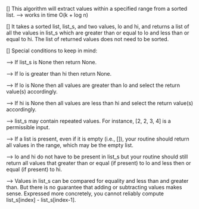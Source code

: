 [] This algorithm will extract values within a specified range from a sorted list.
  --> works in time O(k + log n)

[] It takes a sorted list, list_s, and two values, lo and hi, and returns a list of all the values in list_s which are greater than or equal to lo and less than or equal to hi. The list of returned values does not need to be sorted.

[] Special conditions to keep in mind:

  --> If list_s is None then return None.
  
  --> If lo is greater than hi then return None.
  
  --> If lo is None then all values are greater than lo and select the return value(s) accordingly.
  
  --> If hi is None then all values are less than hi and select the return value(s) accordingly.
  
  --> list_s may contain repeated values. For instance, [2, 2, 3, 4] is a permissible input.
  
  --> If a list is present, even if it is empty (i.e., []), your routine should return all values in the range, which may be the empty list.
  
  --> lo and hi do not have to be present in list_s but your routine should still return all values that greater than or equal (if present) to lo and less then or equal (if present) to hi.
  
  --> Values in list_s can be compared for equality and less than and greater than. But there is no guarantee that adding or subtracting values makes sense. Expressed more concretely, you cannot reliably compute list_s[index] - list_s[index-1].
